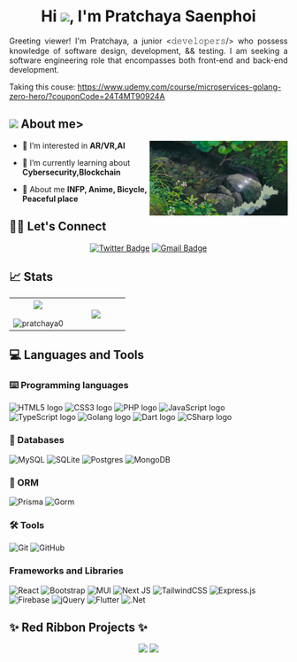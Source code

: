 

<!--
**Pr@tchaya0/Pr@tchaya0** is a ✨ _special_ ✨ repository because its `README.md` (this file) appears on your GitHub profile.

Here are some ideas to get you started:

- 🔭 I’m currently working on ...
- 🌱 I’m currently learning ...
- 👯 I’m looking to collaborate on ...
- 🤔 I’m looking for help with ...
- 💬 Ask me about ...
- 📫 How to reach me: ...
- 😄 Pronouns: ...
- ⚡ Fun fact: ...
-->

<h1 align="center">Hi <img src="https://media.giphy.com/media/hvRJCLFzcasrR4ia7z/giphy.gif" width="35">, I'm Pratchaya Saenphoi</h1>

<p style="text-align: justify;">
  Greeting viewer! I'm Pratchaya, a junior <𝚍𝚎𝚟𝚎𝚕𝚘𝚙𝚎𝚛𝚜/> who possess knowledge of software design, development, && testing. I am seeking a software engineering role that encompasses both front-end and back-end development.

Taking this couse: https://www.udemy.com/course/microservices-golang-zero-hero/?couponCode=24T4MT90924A
</p>

<img src="https://media.giphy.com/media/iY8CRBdQXODJSCERIr/giphy.gif" width="30px">&nbsp;**About me**>
---
<img align="right" alt="Coding"  width="250"  src="https://raw.githubusercontent.com/Pratchaya0/Pratchaya0/main/energy_cleansing_and_healing_spell.gif">
  
  - 👀 I’m interested in **AR/VR,AI**
 
 - 🌱 I’m currently learning about **Cybersecurity,Blockchain**

  - 💬 About me **INFP, Anime, Bicycle, Peaceful place**  
 

<!-- - 👷‍♂️ I’m currently working as `Application developer associate` at T.C.C. Technology Co., Ltd. -->
<!-- - 🤓 Presently learning back-end development with various languages such as ♨️ Java spring boot, and learning software development design such as Clean architecture, React design patterns.
- Would you like to know more look? Please look at my CV for more details. -->

## 🙋‍♀️ Let's Connect
<div align="center">

<!-- [![Linkedin Badge](https://img.shields.io/badge/-Thanawut_Tuamprajak-blue?style=flat-square&logo=Linkedin&logoColor=white&link=https://www.linkedin.com/in/thanawut-tuamprajak-479144262/)](https://www.linkedin.com/in/thanawut-tuamprajak-479144262/) -->
[![Twitter Badge](https://img.shields.io/badge/-Pratchaya.s-black?style=flat-square&logo=X&logoColor=white&link=https://twitter.com/pratchayas1)](https://twitter.com/pratchayas1)
[![Gmail Badge](https://img.shields.io/badge/-pratchayaworks@gmail.com-c14438?style=flat-square&logo=Gmail&logoColor=white&link=mailto:pratchayaworks@gmail.com)](mailto:pratchayaworks@gmail.com)
</div>

## 📈 Stats
<table align="center">
  <tr border="none">
    <td width="50%" align="center">
      <img  align="center"  src="https://github-readme-stats.vercel.app/api?username=Pratchaya0&theme=react&show_icons=true&count_private=true&hide_border=true" />
      <br></br>
      <img title="🔥 Get streak stats for your profile at git.io/streak-stats" src="https://github-readme-streak-stats.herokuapp.com/?user=pratchaya0&theme=react&hide_border=true" alt="pratchaya0" />
    </td>
    <td width="80%" align="center">
      <img  align="center"  src="https://github-readme-stats.anuraghazra1.vercel.app/api/top-langs/?username=Pratchaya0&theme=react&hide_border=false&no-bg=true&no-frame=true&langs_count=8&hide_border=true"/>
    </td>
  </tr>
</table>

<!-- 
## 👨‍💻 Abilities
![Fullstack](https://img.shields.io/badge/Full--stack%20Development-cyan?style=for-the-badge)
![BE](https://img.shields.io/badge/Back--end%20Development-red?style=for-the-badge)
![FF](https://img.shields.io/badge/Front--end%20Development-blue?style=for-the-badge)
-->

## 💻 Languages and Tools

### ⌨️ Programming languages
<span><img src="https://img.shields.io/badge/HTML5-E34F26?style=for-the-badge&logo=html5&logoColor=white" alt="HTML5 logo" title="HTML5" height="25" /></span>
<span><img src="https://img.shields.io/badge/CSS3-1572B6?style=for-the-badge&logo=css3&logoColor=white" alt="CSS3 logo" title="CSS3" height="25" /></span>
<span><img src="https://img.shields.io/badge/PHP-593D88?style=for-the-badge&logo=php&logoColor=white" alt="PHP logo" title="PHP" height="25" /></span>
<span><img src="https://img.shields.io/badge/JavaScript-323330?style=for-the-badge&logo=javascript&logoColor=F7DF1E" alt="JavaScript logo" title="JavaScript" height="25" /></span>
<span><img src="https://img.shields.io/badge/TypeScript-007ACC?style=for-the-badge&logo=typescript&logoColor=white" alt="TypeScript logo" title="TypeScript" height="25" /></span>
<span><img src="https://img.shields.io/badge/go-%2300ADD8.svg?style=for-the-badge&logo=go&logoColor=white" alt="Golang logo" title="Go" height="25" /></span>
<span><img  src="https://img.shields.io/badge/Dart-0175C2?style=for-the-badge&logo=dart&logoColor=white"  alt="Dart logo"  title="Dart"  height="25" /></span>
<span><img  src="https://img.shields.io/badge/C%23-239120?style=for-the-badge&logo=c-sharp&logoColor=white"  alt="CSharp logo"  title="CSharp"  height="25" /></span>


### 💾 Databases
![MySQL](https://img.shields.io/badge/mysql-%2300f.svg?style=for-the-badge&logo=mysql&logoColor=white)
![SQLite](https://img.shields.io/badge/sqlite-%2307405e.svg?style=for-the-badge&logo=sqlite&logoColor=white)
![Postgres](https://img.shields.io/badge/postgres-%23316192.svg?style=for-the-badge&logo=postgresql&logoColor=white)
![MongoDB](https://img.shields.io/badge/MongoDB-%234ea94b.svg?style=for-the-badge&logo=mongodb&logoColor=white)

### 🎋 ORM
![Prisma](https://img.shields.io/badge/prisma-%23404d59.svg?style=for-the-badge&logo=prisma&logoColor=white)
![Gorm](https://img.shields.io/badge/Gorm-00ADD8?style=for-the-badge&logo=gorm&logoColor=white)

### 🛠️ Tools
![Git](https://img.shields.io/badge/git-%23F05033.svg?style=for-the-badge&logo=git&logoColor=white)
![GitHub](https://img.shields.io/badge/github-%23121011.svg?style=for-the-badge&logo=github&logoColor=white)
<!-- ![GitLab](https://img.shields.io/badge/gitlab-%23181717.svg?style=for-the-badge&logo=gitlab&logoColor=white) -->

### Frameworks and Libraries
![React](https://img.shields.io/badge/react-%2320232a.svg?style=for-the-badge&logo=react&logoColor=%2361DAFB)
![Bootstrap](https://img.shields.io/badge/bootstrap-%238511FA.svg?style=for-the-badge&logo=bootstrap&logoColor=white)
![MUI](https://img.shields.io/badge/MUI-%230081CB.svg?style=for-the-badge&logo=mui&logoColor=white)
![Next JS](https://img.shields.io/badge/Next-black?style=for-the-badge&logo=next.js&logoColor=white)
![TailwindCSS](https://img.shields.io/badge/tailwindcss-%2338B2AC.svg?style=for-the-badge&logo=tailwind-css&logoColor=white)
![Express.js](https://img.shields.io/badge/express.js-%23404d59.svg?style=for-the-badge&logo=express&logoColor=%2361DAFB)
![Firebase](https://img.shields.io/badge/firebase-E34F26.svg?style=for-the-badge&logo=firebase&logoColor=white)
![jQuery](https://img.shields.io/badge/jQuery-0769AD?style=for-the-badge&logo=jquery&logoColor=white)
![Flutter](https://img.shields.io/badge/flutter-02569B.svg?style=for-the-badge&logo=flutter&logoColor=white)
![.Net](https://img.shields.io/badge/.NET-5C2D91?style=for-the-badge&logo=.net&logoColor=white)


<!-- ### 🎨 Design
![Figma](https://img.shields.io/badge/figma-%23F24E1E.svg?style=for-the-badge&logo=figma&logoColor=white) -->

<!-- ### 👨🏻‍💻 Currently Learning -->
<!-- ![Spring](https://img.shields.io/badge/spring-%236DB33F.svg?style=for-the-badge&logo=spring&logoColor=white) -->


## ✨ Red Ribbon Projects ✨
<div align="center">
  
[<img src="https://github-readme-stats.vercel.app/api/pin/?username=Pratchaya0&repo=ininoutout-flutter&theme=react" height="150"  />](https://github.com/Pratchaya0/ininoutout-flutter)
[<img src="https://github-readme-stats.vercel.app/api/pin/?username=Pratchaya0&repo=whitebook-nextjs-new&theme=react" height="150" />](https://github.com/Pratchaya0/whitebook-nextjs-new)

</div>




